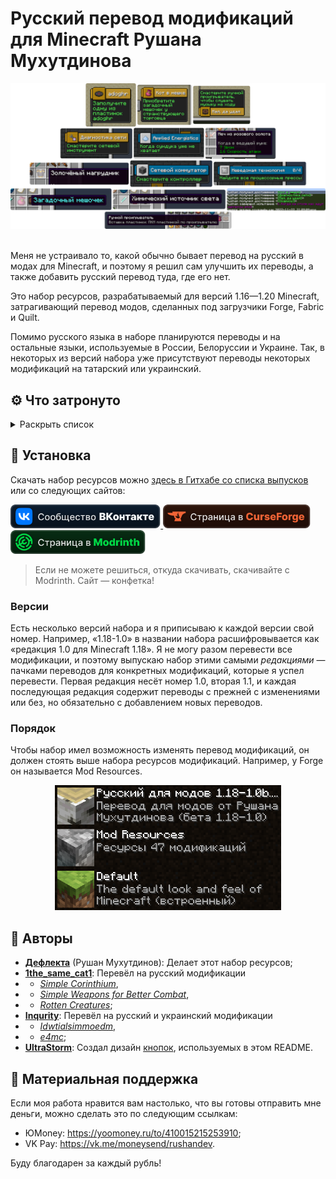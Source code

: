 # Русский перевод модификаций для Minecraft Рушана Мухутдинова

<div align="center">
    <img src="Разное/preview.png">
    <br>
    <br>
    <!--<a href="https://github.com/RushanM/Minecraft-Mods-Russian-Translation/wiki/%D0%9F%D0%BE%D0%BC%D0%BE%D1%89%D1%8C-%D1%81-%D0%BF%D0%B5%D1%80%D0%B5%D0%B2%D0%BE%D0%B4%D0%BE%D0%BC">
        <img height="38" src="Разное/translate.svg">
    </a>-->
</div>

Меня не устраивало то, какой обычно бывает перевод на русский в модах для Minecraft, и поэтому я решил сам улучшить их переводы, а также добавить русский перевод туда, где его нет.

Это набор ресурсов, разрабатываемый для версий 1.16—1.20 Minecraft, затрагивающий перевод модов, сделанных под загрузчики Forge, Fabric и Quilt.

Помимо русского языка в наборе планируются переводы и на остальные языки, используемые в России, Белоруссии и Украине. Так, в некоторых из версий набора уже присутствуют переводы некоторых модификаций на татарский или украинский.

## ⚙️ Что затронуто

<details>
<summary>Раскрыть список</summary>
<br>

* `1.16`—`1.20` — версии игры;
* ❌ — перевода пока нет;
* ✅ — перевод готов.

| Модификация | 1.16 | 1.17 | 1.18 | 1.19 | 1.20 |
| - | - | - | - | - | - |
| [Additional Additions](https://modrinth.com/mod/addadd) | ❌ | ❌ | ✅ Русский<br>✅ Татарский | ❌ | ❌
| [AppleSkin](https://modrinth.com/mod/appleskin) | ✅ Русский | ❌ | ❌ | ✅ Русский | ❌
| [Applied Energistics 2](https://www.curseforge.com/minecraft/mc-mods/applied-energistics-2) | ❌ | ✅ Русский | ❌ | ❌ | ❌
| [Automatic Tool Swap](https://modrinth.com/mod/automatic-tool-swap) | ✅ Русский | ✅ Русский | ❌ | ❌ | ❌
| [Better Biome Blend](https://modrinth.com/mod/better-biome-blend) | ✅ Русский | ✅ Русский | ❌ | ❌ | ❌
| [Better Mods Button](https://modrinth.com/mod/better-mods-button) | ❌ | ✅ Русский | ❌ | ❌ | ❌
| [Catalogue](https://www.curseforge.com/minecraft/mc-mods/catalogue) | ✅ Русский | ✅ Русский | ❌ | ❌ | ❌
| [Chat Heads](https://modrinth.com/mod/chat-heads) | ✅ Русский | ❌ | ❌ | ❌ | ❌
| [Configured](https://www.curseforge.com/minecraft/mc-mods/configured) | ✅ Русский | ✅ Русский | ❌ | ❌ | ❌
| [Controlling](https://modrinth.com/mod/controlling) | ✅ Русский | ❌ | ❌ | ✅ Русский | ❌
| [Cosmetic Armor Reworked](https://www.curseforge.com/minecraft/mc-mods/cosmetic-armor-reworked) | ✅ Русский | ✅ Русский | ❌ | ❌ | ❌
| [Domestication Innovation](https://www.curseforge.com/minecraft/mc-mods/domestication-innovation) | ❌ | ❌ | ✅ Русский | ❌ | ❌
| [e4mc](https://modrinth.com/mod/e4mc) | ❌ | ✅ Русский<br>✅ Украинский | ✅ Русский<br>✅ Украинский | ✅ Русский<br>✅ Украинский | ✅ Русский<br>✅ Украинский |
| [Enchantment Descriptions](https://www.curseforge.com/minecraft/mc-mods/enchantment-descriptions) | ✅ Русский | ✅ Русский | ❌ | ❌ | ❌
| [Entity Culling](https://modrinth.com/mod/entityculling) | ✅ Русский | ❌ | ❌ | ❌ | ❌
| [Forge](https://files.minecraftforge.net/net/minecraftforge/forge) | ✅ Русский | ❌ | ✅ Русский | ✅ Русский | ❌
| [Idwtialsimmoedm](https://modrinth.com/mod/idwtialsimmoedm) | ❌ | ❌ | ✅ Русский | ✅ Русский | ❌
| [Immersive Petroleum](https://www.curseforge.com/minecraft/mc-mods/immersive-petroleum) | ✅ Русский | ❌ | ❌ | ❌ | ❌
| [Lucky Block](https://www.curseforge.com/minecraft/mc-mods/lucky-block) | ✅ Русский<br>✅ Татарский | ❌ | ✅ Русский<br>✅ Татарский | ❌ | ❌
| [Mod Menu](https://modrinth.com/mod/modmenu) | ✅ Русский | ❌ | ✅ Русский | ✅ Русский | ❌
| [Raised](https://modrinth.com/mod/raised) | ✅ Русский | ❌ | ❌ | ❌ | ❌
| [Rotten Creatures](https://modrinth.com/mod/rottencreatures) | ❌ | ❌ | ✅ Русский | ✅ Русский | ❌
| [Simple Corinthium](https://www.curseforge.com/minecraft/mc-mods/simple-corinthium) | ❌ | ❌ | ✅ Русский | ✅ Русский | ❌
| [Simple Weapons for Better Combat](https://www.curseforge.com/minecraft/mc-mods/simple-weapons-for-better-combat) | ❌ | ❌ | ✅ Русский | ✅ Русский | ❌
| [Smooth Boot (Fabric)](https://modrinth.com/mod/smoothboot-fabric)<br>[Smooth Boot (Reloaded)](https://modrinth.com/mod/smooth-boot-reloaded) | ✅ Русский | ❌ | ❌ | ✅ Русский | ❌
| [Sodium](https://modrinth.com/mod/sodium) | ❌ | ✅ Русский | ✅ Русский | ✅ Русский | ❌

Список будет пополняться.

</details>

## 🚀 Установка

Скачать набор ресурсов можно [здесь в Гитхабе со списка выпусков](https://github.com/RushanM/Minecraft-Mods-Russian-Translation/releases) или со следующих сайтов:

<a href="https://vk.com/mc4444">
    <img height="38" src="Разное/vk.svg">
</a>
<a href="https://www.curseforge.com/minecraft/texture-packs/mods-ru">
    <img height="38" src="Разное/curseforge.svg">
</a>
<a href="https://modrinth.com/resourcepack/mods-ru">
    <img height="38" src="Разное/modrinth.svg">
</a>

> Если не можете решиться, откуда скачивать, скачивайте с Modrinth. Сайт — конфетка!

### Версии

Есть несколько версий набора и я приписываю к каждой версии свой номер. Например, «1.18-1.0» в названии набора расшифровывается как «редакция 1.0 для Minecraft 1.18». Я не могу разом перевести все модификации, и поэтому выпускаю набор этими самыми *редакциями* — пачками переводов для конкретных модификаций, которые я успел перевести. Первая редакция несёт номер 1.0, вторая 1.1, и каждая последующая редакция содержит переводы с прежней с изменениями или без, но обязательно с добавлением новых переводов.

<!-- ### Скачивание

Поместите скачанный архив в папку resourcepacks в папке .minecraft.

Включите набор в игре. -->

### Порядок

Чтобы набор имел возможность изменять перевод модификаций, он должен стоять выше набора ресурсов модификаций. Например, у Forge он называется Mod Resources.

<div align="center">
    <img height="200" src="Разное/order.png">
</div>

## 📛 Авторы

* [**Дефлекта**](https://github.com/RushanM) (Рушан Мухутдинов): Делает этот набор ресурсов;
* [**1the_same_cat1**](https://www.curseforge.com/members/1the_same_cat1): Перевёл на русский модификации 
* * [*Simple Corinthium*](https://www.curseforge.com/minecraft/mc-mods/simple-corinthium), 
* * [*Simple Weapons for Better Combat*](https://www.curseforge.com/minecraft/mc-mods/simple-weapons-for-better-combat),
* * [*Rotten Creatures*](https://modrinth.com/mod/rottencreatures);
* [**Inqurity**](https://github.com/Inqurity): Перевёл на русский и украинский модификации
* * [*Idwtialsimmoedm*](https://modrinth.com/mod/idwtialsimmoedm), 
* * [*e4mc*](https://modrinth.com/mod/e4mc);
* [**UltraStorm**](https://github.com/intergrav): Создал дизайн [кнопок](https://github.com/intergrav/devins-badges), используемых в этом README.

## 💝 Материальная поддержка

Если моя работа нравится вам настолько, что вы готовы отправить мне деньги, можно сделать это по следующим ссылкам:

* ЮMoney: <https://yoomoney.ru/to/410015215253910>;
* VK Pay: <https://vk.me/moneysend/rushandev>.

Буду благодарен за каждый рубль!
